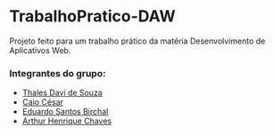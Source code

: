 # TrabalhoPratico-DAW
Projeto feito para um trabalho prático da matéria Desenvolvimento de Aplicativos Web. <br/>
### Integrantes do grupo:
- [Thales Davi de Souza](https://github.com/ThalesDaviSouza)
- [Caio César](https://github.com/CostaCesar)
- [Eduardo Santos Birchal](https://github.com/EduardoBirchal)
- [Arthur Henrique Chaves](https://github.com/AHChaves)
